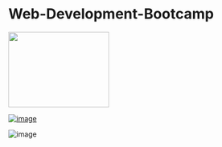 # Web-Development-Bootcamp
[<img src="https://user-images.githubusercontent.com/120945994/216824992-610354ce-d4f3-4e14-95aa-a929ca2e9f9c.png" height="150px" width="200px">](https://github.com/NishitaErvantikar9/Web-Development-Bootcamp/tree/main/HTML)

[![image](https://user-images.githubusercontent.com/120945994/216824992-610354ce-d4f3-4e14-95aa-a929ca2e9f9c.png)]()


![image](https://user-images.githubusercontent.com/120945994/216255132-ed232098-a517-4497-88be-5fe6d9f25e00.png)
